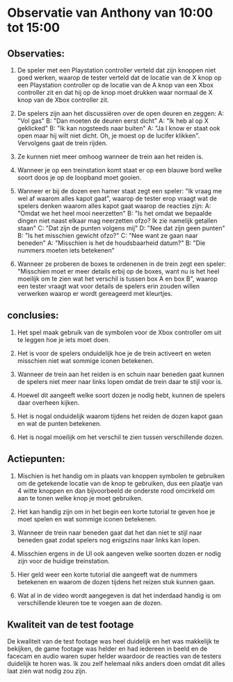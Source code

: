 # Observatie van Anthony van 10:00 tot 15:00

## Observaties:

1. De speler met een Playstation controller verteld dat zijn knoppen niet goed werken, waarop de tester verteld dat de locatie van de X knop op een Playstation controller op de locatie van de A knop van een Xbox controller zit en dat hij op de knop moet drukken waar normaal de X knop van de Xbox controller zit.

2. De spelers zijn aan het discussiëren over de open deuren en zeggen: 
A: "Vol gas" 
B: "Dan moeten de deuren eerst dicht" 
A: "Ik heb al op X geklicked" 
B: "Ik kan nogsteeds naar buiten" 
A: "Ja I know er staat ook open maar hij wilt niet dicht. Oh, je moest op de lucifer klikken". Vervolgens gaat de trein rijden.

3. Ze kunnen niet meer omhoog wanneer de trein aan het reiden is.

4. Wanneer je op een treinstation komt staat er op een blauwe bord welke soort doos je op de loopband moet gooien.

5. Wanneer er bij de dozen een hamer staat zegt een speler: "Ik vraag me wel af waarom alles kapot gaat", waarop de tester erop vraagt wat de spelers denken waarom alles kapot gaat waarop de reacties zijn: 
A: "Omdat we het heel mooi neerzetten"
B: "Is het omdat we bepaalde dingen niet naast elkaar mag neerzetten ofzo? Ik zie namelijk getallen staan"
C: "Dat zijn de punten volgens mij"
D: "Nee dat zijn geen punten"
B: "Is het misschien gewicht ofzo?"
C: "Nee want ze gaan naar beneden"
A: "Misschien is het de houdsbaarheid datum?"
B: "Die nummers moeten iets betekenen"
 
6. Wanneer ze proberen de boxes te ordenenen in de trein zegt een speler: "Misschien moet er meer details erbij op de boxes, want nu is het heel moeilijk om te zien wat het verschil is tussen box A en box B", waarop een tester vraagt wat voor details de spelers erin zouden willen verwerken waarop er wordt gereageerd met kleurtjes.



## conclusies:

1. Het spel maak gebruik van de symbolen voor de Xbox controller om uit te leggen hoe je iets moet doen. 

2. Het is voor de spelers onduidelijk hoe je de trein activeert en weten misschien niet wat sommige iconen betekenen.

3. Wanneer de trein aan het reiden is en schuin naar beneden gaat kunnen de spelers niet meer naar links lopen omdat de trein daar te stijl voor is.

4. Hoewel dit aangeeft welke soort dozen je nodig hebt, kunnen de spelers daar overheen kijken.

5. Het is nogal onduidelijk waarom tijdens het reiden de dozen kapot gaan en wat de punten betekenen.

6. Het is nogal moeilijk om het verschil te zien tussen verschillende dozen.


## Actiepunten:

1. Mischien is het handig om in plaats van knoppen symbolen te gebruiken om de getekende locatie van de knop te gebruiken, dus een plaatje van 4 witte knoppen en dan bijvoorbeeld de onderste rood omcirkeld om aan te tonen welke knop je moet gebruiken.

2. Het kan handig zijn om in het begin een korte tutorial te geven hoe je moet spelen en wat sommige iconen betekenen.

3. Wanneer de trein naar beneden gaat dat het dan niet te stijl naar beneden gaat zodat spelers nog enigszins naar links kan lopen.

4. Misschien ergens in de UI ook aangeven welke soorten dozen er nodig zijn voor de huidige treinstation.

5. Hier geld weer een korte tutorial die aangeeft wat de nummers betekenen en waarom de dozen tijdens het reizen stuk kunnen gaan.

6. Wat al in de video wordt aangegeven is dat het inderdaad handig is om verschillende kleuren toe te voegen aan de dozen.


## Kwaliteit van de test footage
De kwaliteit van de test footage was heel duidelijk en het was makkelijk te bekijken, de game footage was helder en had iedereen in beeld en de facecam en audio waren super helder waardoor de reacties van de testers duidelijk te horen was. Ik zou zelf helemaal niks anders doen omdat dit alles laat zien wat nodig zou zijn.

